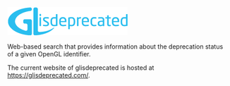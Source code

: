 ![glisdeprecated Logo](htdocs/img/glisdeprecated-logo.png "glisdeprecated")

Web-based search that provides information about the deprecation status of a given OpenGL identifier.

The current website of glisdeprecated is hosted at https://glisdeprecated.com/.
